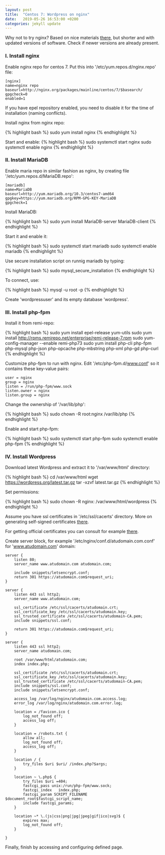 ```yaml
---
layout: post
title:  "Centos 7: Wordpress on nginx"
date:   2019-05-26 16:53:00 +0200
categories: jekyll update
---
```


Why not to try nginx? Based on nice materials [there][there], but shorter and with updated versions of software. Check if newer versions are already present.

### I. Install nginx

Enable nginx repo for centos 7. Put this into '/etc/yum.repos.d/nginx.repo' file:

```
[nginx]
name=nginx repo
baseurl=http://nginx.org/packages/mainline/centos/7/$basearch/
gpgcheck=0
enabled=1
```

If you have epel repository enabled, you need to disable it for the time of installation (naming conflicts).

Install nginx from nginx repo:

{% highlight bash %}
sudo yum install nginx
{% endhighlight %}

Start and enable:
{% highlight bash %}
sudo systemctl start nginx
sudo systemctl enable nginx
{% endhighlight %}

### II. Install MariaDB

Enable maria repo in similar fashion as nginx, by creating file '/etc/yum.repos.d/MariaDB.repo':

```
[mariadb]
name=MariaDB
baseurl=http://yum.mariadb.org/10.3/centos7-amd64
gpgkey=https://yum.mariadb.org/RPM-GPG-KEY-MariaDB
gpgcheck=1
```

Install MariaDB:

{% highlight bash %}
sudo yum install MariaDB-server MariaDB-client
{% endhighlight %}

Start it and enable it:

{% highlight bash %}
sudo systemctl start mariadb
sudo systemctl enable mariadb
{% endhighlight %}

Use secure installation script on runnig mariadb by typing:

{% highlight bash %}
sudo mysql_secure_installation
{% endhighlight %}

To connect, use:

{% highlight bash %}
mysql -u root -p
{% endhighlight %}

Create 'wordpressuser' and its empty database 'wordpress'.

### III. Install php-fpm

Install it from remi-repo:

{% highlight bash %}
sudo yum install epel-release yum-utils
sudo yum install http://rpms.remirepo.net/enterprise/remi-release-7.rpm
sudo yum-config-manager --enable remi-php73
sudo yum install php-cli php-fpm php-mysql php-json php-opcache php-mbstring php-xml php-gd php-curl
{% endhighlight %}

Customize php-fpm to run with nginx. Edit '/etc/php-fpm.d/www.conf' so it contains these key-value pairs:

```
user = nginx
group = nginx
listen = /run/php-fpm/www.sock
listen.owner = nginx
listen.group = nginx
```

Change the ownership of '/var/lib/php':

{% highlight bash %}
sudo chown -R root:nginx /var/lib/php
{% endhighlight %}

Enable and start php-fpm:

{% highlight bash %}
sudo systemctl start php-fpm
sudo systemctl enable php-fpm
{% endhighlight %}

### IV. Install Wordpress

Download latest Wordpress and extract it to '/var/www/html' directory:

{% highlight bash %}
cd /var/www/html
wget https://wordpress.org/latest.tar.gz
tar -xzvf latest.tar.gz
{% endhighlight %}

Set permissions:

{% highlight bash %}
sudo chown -R nginx: /var/www/html/wordpress
{% endhighlight %}

Assume you have ssl certificates in '/etc/ssl/cacerts' directory. More on generating self-signed certificates [there][there2].

For getting official certificates you can consult for example [there][there3].

Create server block, for example '/etc/nginx/conf.d/atudomain.com.conf' for 'www.atudomain.com' domain:

```
server {
    listen 80;
    server_name www.atudomain.com atudomain.com;

    include snippets/letsencrypt.conf;
    return 301 https://atudomain.com$request_uri;
}

server {
    listen 443 ssl http2;
    server_name www.atudomain.com;

    ssl_certificate /etc/ssl/cacerts/atudomain.crt;
    ssl_certificate_key /etc/ssl/cacerts/atudomain.key;
    ssl_trusted_certificate /etc/ssl/cacerts/atudomain-CA.pem;
    include snippets/ssl.conf;

    return 301 https://atudomain.com$request_uri;
}

server {
    listen 443 ssl http2;
    server_name atudomain.com;

    root /var/www/html/atudomain.com;
    index index.php;

    ssl_certificate /etc/ssl/cacerts/atudomain.crt;
    ssl_certificate_key /etc/ssl/cacerts/atudomain.key;
    ssl_trusted_certificate /etc/ssl/cacerts/atudomain-CA.pem;
    include snippets/ssl.conf;
    include snippets/letsencrypt.conf;

    access_log /var/log/nginx/atudomain.com.access.log;
    error_log /var/log/nginx/atudomain.com.error.log;

    location = /favicon.ico {
        log_not_found off;
        access_log off;
    }

    location = /robots.txt {
        allow all;
        log_not_found off;
        access_log off;
    }

    location / {
        try_files $uri $uri/ /index.php?$args;
    }

    location ~ \.php$ {
        try_files $uri =404;
        fastcgi_pass unix:/run/php-fpm/www.sock;
        fastcgi_index   index.php;
        fastcgi_param SCRIPT_FILENAME $document_root$fastcgi_script_name;
        include fastcgi_params;
    }

    location ~* \.(js|css|png|jpg|jpeg|gif|ico|svg)$ {
        expires max;
        log_not_found off;
    }

}
```

Finally, finish by accessing and configuring defined page.

[there]: https://linuxize.com/post/how-to-install-wordpress-with-nginx-on-centos-7/
[there2]: https://atudomain.github.io/jekyll/update/2019/04/28/generate-ssl-certificate.html
[there3]: https://linuxize.com/post/secure-nginx-with-let-s-encrypt-on-centos-7/
